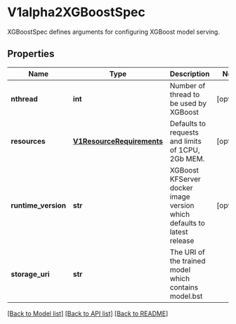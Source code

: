 # V1alpha2XGBoostSpec

XGBoostSpec defines arguments for configuring XGBoost model serving.
## Properties
Name | Type | Description | Notes
------------ | ------------- | ------------- | -------------
**nthread** | **int** | Number of thread to be used by XGBoost | [optional] 
**resources** | [**V1ResourceRequirements**](https://github.com/kubernetes-client/python/blob/master/kubernetes/docs/V1ResourceRequirements.md) | Defaults to requests and limits of 1CPU, 2Gb MEM. | [optional] 
**runtime_version** | **str** | XGBoost KFServer docker image version which defaults to latest release | [optional] 
**storage_uri** | **str** | The URI of the trained model which contains model.bst | 

[[Back to Model list]](../README.md#documentation-for-models) [[Back to API list]](../README.md#documentation-for-api-endpoints) [[Back to README]](../README.md)


